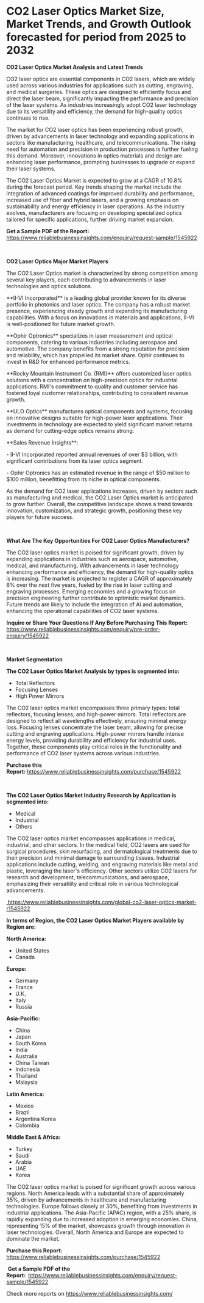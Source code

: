 <p><h1>CO2 Laser Optics Market Size, Market Trends, and Growth Outlook forecasted for period from 2025 to 2032</h1></p><p><strong>CO2 Laser Optics Market Analysis and Latest Trends</strong></p>
<p><p>CO2 laser optics are essential components in CO2 lasers, which are widely used across various industries for applications such as cutting, engraving, and medical surgeries. These optics are designed to efficiently focus and direct the laser beam, significantly impacting the performance and precision of the laser systems. As industries increasingly adopt CO2 laser technology due to its versatility and efficiency, the demand for high-quality optics continues to rise.</p><p>The market for CO2 laser optics has been experiencing robust growth, driven by advancements in laser technology and expanding applications in sectors like manufacturing, healthcare, and telecommunications. The rising need for automation and precision in production processes is further fueling this demand. Moreover, innovations in optics materials and design are enhancing laser performance, prompting businesses to upgrade or expand their laser systems.</p><p>The CO2 Laser Optics Market is expected to grow at a CAGR of 10.8% during the forecast period. Key trends shaping the market include the integration of advanced coatings for improved durability and performance, increased use of fiber and hybrid lasers, and a growing emphasis on sustainability and energy efficiency in laser operations. As the industry evolves, manufacturers are focusing on developing specialized optics tailored for specific applications, further driving market expansion.</p></p>
<p><strong>Get a Sample PDF of the Report:&nbsp;</strong> <a href="https://www.reliablebusinessinsights.com/enquiry/request-sample/1545922?utm_campaign=1581&utm_medium=2&utm_source=Github&utm_content=ia&utm_term=08042025&utm_id=co2-laser-optics">https://www.reliablebusinessinsights.com/enquiry/request-sample/1545922</a></p>
<p>&nbsp;</p>
<p><strong>CO2 Laser Optics Major Market Players</strong></p>
<p><p>The CO2 Laser Optics market is characterized by strong competition among several key players, each contributing to advancements in laser technologies and optics solutions. </p><p>**II-VI Incorporated** is a leading global provider known for its diverse portfolio in photonics and laser optics. The company has a robust market presence, experiencing steady growth and expanding its manufacturing capabilities. With a focus on innovations in materials and applications, II-VI is well-positioned for future market growth.</p><p>**Ophir Optronics** specializes in laser measurement and optical components, catering to various industries including aerospace and automotive. The company benefits from a strong reputation for precision and reliability, which has propelled its market share. Ophir continues to invest in R&D for enhanced performance metrics.</p><p>**Rocky Mountain Instrument Co. (RMI)** offers customized laser optics solutions with a concentration on high-precision optics for industrial applications. RMI's commitment to quality and customer service has fostered loyal customer relationships, contributing to consistent revenue growth.</p><p>**ULO Optics** manufactures optical components and systems, focusing on innovative designs suitable for high-power laser applications. Their investments in technology are expected to yield significant market returns as demand for cutting-edge optics remains strong.</p><p>**Sales Revenue Insights**: </p><p>- II-VI Incorporated reported annual revenues of over $3 billion, with significant contributions from its laser optics segment.</p><p>- Ophir Optronics has an estimated revenue in the range of $50 million to $100 million, benefitting from its niche in optical components.</p><p>As the demand for CO2 laser applications increases, driven by sectors such as manufacturing and medical, the CO2 Laser Optics market is anticipated to grow further. Overall, the competitive landscape shows a trend towards innovation, customization, and strategic growth, positioning these key players for future success.</p></p>
<p>&nbsp;</p>
<p><strong>What Are The Key Opportunities For CO2 Laser Optics Manufacturers?</strong></p>
<p><p>The CO2 laser optics market is poised for significant growth, driven by expanding applications in industries such as aerospace, automotive, medical, and manufacturing. With advancements in laser technology enhancing performance and efficiency, the demand for high-quality optics is increasing. The market is projected to register a CAGR of approximately 6% over the next five years, fueled by the rise in laser cutting and engraving processes. Emerging economies and a growing focus on precision engineering further contribute to optimistic market dynamics. Future trends are likely to include the integration of AI and automation, enhancing the operational capabilities of CO2 laser systems.</p></p>
<p><strong>Inquire or Share Your Questions If Any Before Purchasing This Report:</strong> <a href="https://www.reliablebusinessinsights.com/enquiry/pre-order-enquiry/1545922?utm_campaign=1581&utm_medium=2&utm_source=Github&utm_content=ia&utm_term=08042025&utm_id=co2-laser-optics">https://www.reliablebusinessinsights.com/enquiry/pre-order-enquiry/1545922</a></p>
<p>&nbsp;</p>
<p><strong>Market Segmentation</strong></p>
<p><strong>The CO2 Laser Optics Market Analysis by types is segmented into:</strong></p>
<p><ul><li>Total Reflectors</li><li>Focusing Lenses</li><li>High Power Mirrors</li></ul></p>
<p><p>The CO2 laser optics market encompasses three primary types: total reflectors, focusing lenses, and high-power mirrors. Total reflectors are designed to reflect all wavelengths effectively, ensuring minimal energy loss. Focusing lenses concentrate the laser beam, allowing for precise cutting and engraving applications. High-power mirrors handle intense energy levels, providing durability and efficiency for industrial uses. Together, these components play critical roles in the functionality and performance of CO2 laser systems across various industries.</p></p>
<p><strong>Purchase this Report:&nbsp;</strong><a href="https://www.reliablebusinessinsights.com/purchase/1545922?utm_campaign=1581&utm_medium=2&utm_source=Github&utm_content=ia&utm_term=08042025&utm_id=co2-laser-optics">https://www.reliablebusinessinsights.com/purchase/1545922</a></p>
<p>&nbsp;</p>
<p><strong>The CO2 Laser Optics Market Industry Research by Application is segmented into:</strong></p>
<p><ul><li>Medical</li><li>Industrial</li><li>Others</li></ul></p>
<p><p>The CO2 laser optics market encompasses applications in medical, industrial, and other sectors. In the medical field, CO2 lasers are used for surgical procedures, skin resurfacing, and dermatological treatments due to their precision and minimal damage to surrounding tissues. Industrial applications include cutting, welding, and engraving materials like metal and plastic, leveraging the laser's efficiency. Other sectors utilize CO2 lasers for research and development, telecommunications, and aerospace, emphasizing their versatility and critical role in various technological advancements.</p></p>
<p><a href="https://www.reliablebusinessinsights.com/global-co2-laser-optics-market-r1545922?utm_campaign=1581&utm_medium=2&utm_source=Github&utm_content=ia&utm_term=08042025&utm_id=co2-laser-optics">&nbsp;https://www.reliablebusinessinsights.com/global-co2-laser-optics-market-r1545922</a></p>
<p><strong>In terms of Region, the CO2 Laser Optics Market Players available by Region are:</strong></p>
<p>
    <p> <strong> North America: </strong>
        <ul>
            <li>United States</li>
            <li>Canada</li>
        </ul>
        </p> 
    <p> <strong> Europe: </strong>
        <ul>
            <li>Germany</li>
            <li>France</li>
            <li>U.K.</li>
            <li>Italy</li>
            <li>Russia</li>
        </ul>
        </p> 
    <p> <strong> Asia-Pacific: </strong>
        <ul>
            <li>China</li>
            <li>Japan</li>
            <li>South Korea</li>
            <li>India</li>
            <li>Australia</li>
            <li>China Taiwan</li>
            <li>Indonesia</li>
            <li>Thailand</li>
            <li>Malaysia</li>
        </ul>
        </p> 
    <p> <strong> Latin America: </strong>
        <ul>
            <li>Mexico</li>
            <li>Brazil</li>
            <li>Argentina Korea</li>
            <li>Colombia</li>
        </ul>
        </p> 
    <p> <strong> Middle East & Africa: </strong>
        <ul>
            <li>Turkey</li>
            <li>Saudi</li>
            <li>Arabia</li>
            <li>UAE</li>
            <li>Korea</li>
        </ul>
    </p>
    </p>
<p><p>The CO2 laser optics market is poised for significant growth across various regions. North America leads with a substantial share of approximately 35%, driven by advancements in healthcare and manufacturing technologies. Europe follows closely at 30%, benefiting from investments in industrial applications. The Asia-Pacific (APAC) region, with a 25% share, is rapidly expanding due to increased adoption in emerging economies. China, representing 15% of the market, showcases growth through innovation in laser technologies. Overall, North America and Europe are expected to dominate the market.</p></p>
<p><strong>Purchase this Report: </strong><a href="https://www.reliablebusinessinsights.com/purchase/1545922?utm_campaign=1581&utm_medium=2&utm_source=Github&utm_content=ia&utm_term=08042025&utm_id=co2-laser-optics">https://www.reliablebusinessinsights.com/purchase/1545922</a></p>
<p>&nbsp;<strong>Get a Sample PDF of the Report:&nbsp;&nbsp;</strong><a href="https://www.reliablebusinessinsights.com/enquiry/request-sample/1545922?utm_campaign=1581&utm_medium=2&utm_source=Github&utm_content=ia&utm_term=08042025&utm_id=co2-laser-optics">https://www.reliablebusinessinsights.com/enquiry/request-sample/1545922</a></p>
<p><strong></strong></p>
<p>Check more reports on <a href="https://www.reliablebusinessinsights.com/?utm_campaign=1581&utm_medium=2&utm_source=Github&utm_content=ia&utm_term=08042025&utm_id=co2-laser-optics">https://www.reliablebusinessinsights.com/</a></p>
